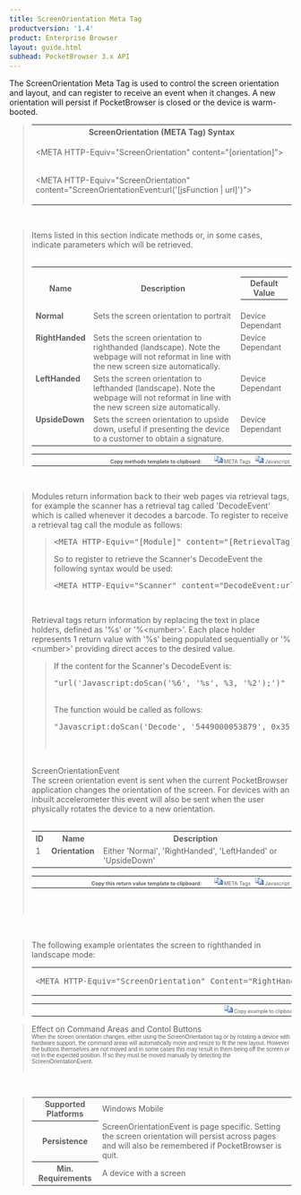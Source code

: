 ```yaml
---
title: ScreenOrientation Meta Tag
productversion: '1.4'
product: Enterprise Browser
layout: guide.html
subhead: PocketBrowser 3.x API
---
```


The ScreenOrientation Meta Tag is used to control the screen orientation and layout, and can register to receive an event when it changes. A new orientation will persist if PocketBrowser is closed or the device is warm-booted.

<div id="SyntaxSpan" style="display:block">
<blockquote>
<table class="clsSyntax" cellspacing="1" cellpadding="3" width="95%">
<tr>
<th class="clsSyntaxHeadings">ScreenOrientation (META Tag) Syntax
</th>
</tr>
<tr>
<td class="clsSyntaxCells">
  <p>&lt;META HTTP-Equiv="ScreenOrientation" content="[orientation]"&gt;</p>
</td>
</tr>
<tr>
<td class="clsSyntaxCells">
  <p>&lt;META HTTP-Equiv="ScreenOrientation" content="ScreenOrientationEvent:url('[jsFunction | url]')"&gt;</p>
</td>
</tr>
</table>
</blockquote><br></div>
<div id="ParametersWOSpan" style="display:block">
<blockquote>
Items listed in this section indicate methods or, in some cases, indicate parameters which will be retrieved.
<BR><BR><table class="clsSyntax" cellspacing="1" cellpadding="3" width="95%">
<col width="10%">
<col width="68%">
<col width="22%">
<tr>
<th class="clsSyntaxHeadings">Name</th>
<th class="clsSyntaxHeadings">Description</th>
<th class="clsSyntaxHeadings">
  <table cellspacing="0" cellpadding="0">
    <tr>
      <td width="85%" class="clsSyntaxHeadings" style="border-bottom-style: none;">Default Value</td>
    </tr>
  </table>
</th>
</tr>
<tr>
<td valign="top" class="clsSyntaxCells"><b>Normal</b></td>
<td valign="top" class="clsSyntaxCells">Sets the screen orientation to portrait</td>
<td valign="top" class="clsSyntaxCells">Device Dependant</td>
</tr>
<tr>
<td valign="top" class="clsSyntaxCells"><b>RightHanded</b></td>
<td valign="top" class="clsSyntaxCells">Sets the screen orientation to righthanded (landscape).  Note the webpage will not reformat in line with the new screen size automatically.</td>
<td valign="top" class="clsSyntaxCells">Device Dependant</td>
</tr>
<tr>
<td valign="top" class="clsSyntaxCells"><b>LeftHanded</b></td>
<td valign="top" class="clsSyntaxCells">Sets the screen orientation to lefthanded (landscape).  Note the webpage will not reformat in line with the new screen size automatically.</td>
<td valign="top" class="clsSyntaxCells">Device Dependant</td>
</tr>
<tr>
<td valign="top" class="clsSyntaxCells"><b>UpsideDown</b></td>
<td valign="top" class="clsSyntaxCells">Sets the screen orientation to upside down, useful if presenting the device to a customer to obtain a signature.</td>
<td valign="top" class="clsSyntaxCells">Device Dependant</td>
</tr>
</table>
<table cellspacing="1" cellpadding="3" width="95%">
<col width="78%">
<col width="8%">
<col width="1%">
<col width="5%">
<col width="1%">
<col width="5%">
<col width="2%">
<tr align="right">
<td></td>
<td valign="bottom" style="border-bottom-style: none;font-weight:normal;font-size:xx-small;"><nobr><b>Copy methods template to clipboard:</b></nobr></td>
<td></td>
<td valign="bottom" style="border-bottom-style: none;font-weight:normal;font-size:xx-small;"><nobr><img id="imgCopyDefaultsWO" alt="Copy META Tag template to clipboard" onclick="CopyTemplate('txtMETATemplateWO')" onmouseover="this.style.cursor='hand'" src="../Resources/CopyDefaults.gif">
			META Tags
		</nobr></td>
<td></td>
<td valign="middle" style="border-bottom-style: none;font-weight:normal;font-size:xx-small;"><nobr><img id="imgCopyDefaultsWO" alt="Copy Javascript template to clipboard" onclick="CopyTemplate('txtJavascriptTemplateWO')" onmouseover="this.style.cursor='hand'" src="../Resources/CopyDefaults.gif">
			Javascript
		</nobr></td>
<td></td>
</tr>
</table>
<div style="display:none"><textarea id="txtMETATemplateWO">&lt;!-- 
The ScreenOrientation META Tag is used to control the screen orientation/layout and register to receive an event when it changes. The new orientation will persist if PocketBrowser is closed or the device is warm booted.
--&gt;

&lt;!-- &lt;META HTTP-Equiv="ScreenOrientation" Content="Normal"&gt; --&gt;      &lt;!-- Sets the screen orientation to portrait --&gt;
&lt;!-- &lt;META HTTP-Equiv="ScreenOrientation" Content="RightHanded"&gt; --&gt;      &lt;!-- Sets the screen orientation to righthanded (landscape).  Note the webpage will not reformat in line with the new screen size automatically. --&gt;
&lt;!-- &lt;META HTTP-Equiv="ScreenOrientation" Content="LeftHanded"&gt; --&gt;      &lt;!-- Sets the screen orientation to lefthanded (landscape).  Note the webpage will not reformat in line with the new screen size automatically. --&gt;
&lt;!-- &lt;META HTTP-Equiv="ScreenOrientation" Content="UpsideDown"&gt; --&gt;      &lt;!-- Sets the screen orientation to upside down, useful if presenting the device to a customer to obtain a signature. --&gt;</textarea></div>
<div style="display:none"><textarea id="txtJavascriptTemplateWO">&lt;script&gt;
/*
The ScreenOrientation META Tag is used to control the screen orientation/layout and register to receive an event when it changes. The new orientation will persist if PocketBrowser is closed or the device is warm booted.
*/

function doScreenOrientationInit()
{
var objGeneric = new ActiveXObject("PocketBrowser.Generic");

//objGeneric.InvokeMETAFunction('ScreenOrientation', 'Normal');      /* Sets the screen orientation to portrait */
//objGeneric.InvokeMETAFunction('ScreenOrientation', 'RightHanded');      /* Sets the screen orientation to righthanded (landscape).  Note the webpage will not reformat in line with the new screen size automatically. */
//objGeneric.InvokeMETAFunction('ScreenOrientation', 'LeftHanded');      /* Sets the screen orientation to lefthanded (landscape).  Note the webpage will not reformat in line with the new screen size automatically. */
//objGeneric.InvokeMETAFunction('ScreenOrientation', 'UpsideDown');      /* Sets the screen orientation to upside down, useful if presenting the device to a customer to obtain a signature. */

}
&lt;/script&gt;</textarea></div>
</blockquote><br></div>
<div id="ReturnsSpan" style="display:block">
<blockquote>
<p>
Modules return information back to their web pages via retrieval tags, for example the scanner has a retrieval tag called 'DecodeEvent' which is called whenever it decodes a barcode.  To register to receive a retrieval tag call the module as follows:
<blockquote>
<pre class="clsSyntaxCells">&lt;META HTTP-Equiv="[Module]" content="[RetrievalTag]:url('[URI]')"&gt;</pre>
So to register to retrieve the Scanner's DecodeEvent the following syntax would be used:
<pre class="clsSyntaxCells">&lt;META HTTP-Equiv="Scanner" content="DecodeEvent:url('Javascript:doScan('%6', '%s', %3, '%2');')"&gt;</pre>
</blockquote><BR><P>
Retrieval tags return information by replacing the text in place holders, defined as '%s' or '%&lt;number&gt;'.  Each place holder represents 1 return value with '%s' being populated sequentially or '%&lt;number&gt;' providing direct acces to the desired value.
</P>
<blockquote>
<p>
		If the content for the Scanner's DecodeEvent is:<BR><pre class="clsSyntaxCells">"url('Javascript:doScan('%6', '%s', %3, '%2');')"</pre><BR>
		The function would be called as follows:<BR><pre class="clsSyntaxCells">"Javascript:doScan('Decode', '5449000053879', 0x35, 'SCN:EAN13');"</pre><BR></p>
</blockquote>
</p><br><DIV class="clsRef">ScreenOrientationEvent</DIV>
<DIV>The screen orientation event is sent when the current PocketBrowser application changes the orientation of the screen.  For devices with an inbuilt accelerometer this event will also be sent when the user physically rotates the device to a new orientation.</DIV><BR><table class="clsSyntax" cellspacing="1" cellpadding="3" width="95%">
<col width="3%">
<col width="20%">
<col width="77%">
<tr>
<th class="clsSyntaxHeadings">ID</th>
<th class="clsSyntaxHeadings">Name</th>
<th class="clsSyntaxHeadings">Description</th>
</tr>
<tr>
<td class="clsSyntaxCells" valign="top">1</td>
<td class="clsSyntaxCells" valign="top"><b>Orientation</b></td>
<td class="clsSyntaxCells" style="text-align:left;">Either 'Normal', 'RightHanded', 'LeftHanded' or 'UpsideDown'</td>
</tr>
</table>
<div style="display:none"><textarea id="ID0EHC">&lt;!-- &lt;META HTTP-Equiv="ScreenOrientation" Content="ScreenOrientationEvent:url('JavaScript:fnJSCallbackHandler('%1');')"&gt; --&gt;</textarea></div>
<div style="display:none"><textarea rows="20" cols="200" id="ID0ENC">&lt;script&gt;
/*
function doScreenOrientationInit()
{
var objGeneric = new ActiveXObject("PocketBrowser.Generic");

//objGeneric.InvokeMETAFunction('ScreenOrientation', 'ScreenOrientationEvent:url('JavaScript:fnJSCallbackHandler('%1');')');      /* The screen orientation event is sent when the current PocketBrowser application changes the orientation of the screen.  For devices with an inbuilt accelerometer this event will also be sent when the user physically rotates the device to a new orientation. */

}
&lt;/script&gt;</textarea></div>
<table cellspacing="1" cellpadding="3" width="95%">
<col width="78%">
<col width="8%">
<col width="1%">
<col width="5%">
<col width="1%">
<col width="5%">
<col width="2%">
<tr align="right">
<td></td>
<td valign="bottom" style="border-bottom-style: none;font-weight:normal;font-size:xx-small;"><nobr><b>Copy this return value template to clipboard:</b></nobr></td>
<td></td>
<td valign="bottom" style="border-bottom-style: none;font-weight:normal;font-size:xx-small;"><nobr><img id="imgCopyDefaultsReturn" alt="Copy META Tag template to clipboard" onmouseover="this.style.cursor='hand'" src="../Resources/CopyDefaults.gif" onclick="CopyTemplate('ID0EHC');">
			META Tags
		</nobr></td>
<td></td>
<td valign="middle" style="border-bottom-style: none;font-weight:normal;font-size:xx-small;"><nobr><img id="imgCopyDefaultsWO" alt="Copy Javascript template to clipboard" onmouseover="this.style.cursor='hand'" src="../Resources/CopyDefaults.gif" onclick="CopyTemplate('ID0ENC');">
			Javascript
		</nobr></td>
<td></td>
</tr>
</table><br><br></blockquote><br></div>

<div id="ExamplesSpan" style="display:block">
<blockquote>
<p>The following example orientates the screen to righthanded in landscape mode:</p>
<table class="clsSyntax" cellspacing="1" cellpadding="3" width="95%">
<tr>
<td>
  <pre class="clsSyntaxCells">
&lt;META HTTP-Equiv="ScreenOrientation" Content="RightHanded"&gt;
</pre>
</td>
</tr>
</table>
<table cellspacing="1" cellpadding="3" width="95%">
<col width="85%">
<col width="15%">
<tr align="right">
<td></td>
<td valign="bottom" style="border-bottom-style: none;font-weight:normal;font-size:xx-small;"><nobr><img id="imgCopyDefaults" alt="Copy example to clipboard" onmouseover="this.style.cursor='hand'" src="../Resources/CopyDefaults.gif" onclick="CopyTemplate('ID0EYC');">
			Copy example to clipboard
		</nobr></td>
</tr>
</table>
<div id="Examples" style="display:none"><textarea id="ID0EYC">&lt;!-- 
The following example orientates the screen to righthanded in landscape mode:
--&gt;

&lt;META HTTP-Equiv="ScreenOrientation" Content="RightHanded"&gt;
</textarea></div>
</blockquote>
</div>
<div id="RemarksSpan" style="display:block">
<blockquote>
<DIV class="clsRef">Effect on Command Areas and Contol Buttons</DIV>
<DIV style="font-family:verdana,arial,helvetica;font-size:x-small;">When the screen orientation changes, either using the ScreenOrientation tag or by rotating a device with hardware support, the command areas will automatically move and resize to fit the new layout. However the buttons themselves are not moved and in some cases this may result in them being off the screen or not in the expected position. If so they must be moved manually by detecting the ScreenOrientationEvent.</DIV>
<pre style="font-family:courier;font-size:small;"></pre>
</blockquote><br></div>
<div id="InfoSpan" style="display:block">
<blockquote>
<table>
<tr>
<th>Supported Platforms</th>
<td>Windows Mobile</td>
</tr>
<tr>
<th>Persistence</th>
<td>ScreenOrientationEvent is page specific.  Setting the screen orientation will persist across pages and will also be remembered if PocketBrowser is quit.</td>
</tr>
<tr>
<th>Min. Requirements</th>
<td>A device with a screen</td>
</tr>
</table>
</blockquote><br>
</div>
